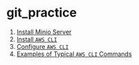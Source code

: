 # git_practice
1. [Install Minio Server](#installminioserver)
2. [Install `AWS CLI`](#installawscli)
3. [Configure `AWS CLI`](#configureawscli)
4. [Examples of Typical `AWS CLI` Commands](#runawsclicommands)
